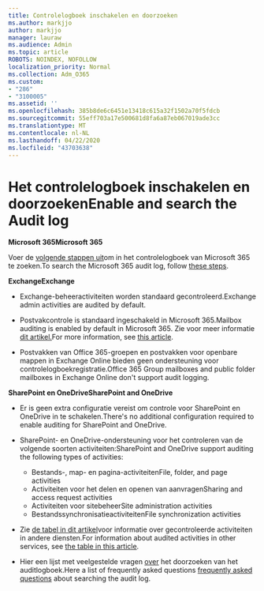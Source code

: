 ```yaml
---
title: Controlelogboek inschakelen en doorzoeken
ms.author: markjjo
author: markjjo
manager: lauraw
ms.audience: Admin
ms.topic: article
ROBOTS: NOINDEX, NOFOLLOW
localization_priority: Normal
ms.collection: Adm_O365
ms.custom:
- "286"
- "3100005"
ms.assetid: ''
ms.openlocfilehash: 385b8de6c6451e13418c615a32f1502a70f5fdcb
ms.sourcegitcommit: 55eff703a17e500681d8fa6a87eb067019ade3cc
ms.translationtype: MT
ms.contentlocale: nl-NL
ms.lasthandoff: 04/22/2020
ms.locfileid: "43703638"
---
```

# <a name="enable-and-search-the-audit-log"></a><span data-ttu-id="01910-102">Het controlelogboek inschakelen en doorzoeken</span><span class="sxs-lookup"><span data-stu-id="01910-102">Enable and search the Audit log</span></span>

<span data-ttu-id="01910-103">**Microsoft 365**</span><span class="sxs-lookup"><span data-stu-id="01910-103">**Microsoft 365**</span></span>

<span data-ttu-id="01910-104">Voer de [volgende stappen uit](https://docs.microsoft.com/office365/securitycompliance/search-the-audit-log-in-security-and-compliance#search-the-audit-log)om in het controlelogboek van Microsoft 365 te zoeken.</span><span class="sxs-lookup"><span data-stu-id="01910-104">To search the Microsoft 365 audit log, follow [these steps](https://docs.microsoft.com/office365/securitycompliance/search-the-audit-log-in-security-and-compliance#search-the-audit-log).</span></span>

<span data-ttu-id="01910-105">**Exchange**</span><span class="sxs-lookup"><span data-stu-id="01910-105">**Exchange**</span></span>

- <span data-ttu-id="01910-106">Exchange-beheeractiviteiten worden standaard gecontroleerd.</span><span class="sxs-lookup"><span data-stu-id="01910-106">Exchange admin activities are audited by default.</span></span>

- <span data-ttu-id="01910-107">Postvakcontrole is standaard ingeschakeld in Microsoft 365.</span><span class="sxs-lookup"><span data-stu-id="01910-107">Mailbox auditing is enabled by default in Microsoft 365.</span></span> <span data-ttu-id="01910-108">Zie voor meer informatie [dit artikel.](https://docs.microsoft.com/office365/securitycompliance/enable-mailbox-auditing)</span><span class="sxs-lookup"><span data-stu-id="01910-108">For more information, see  [this article](https://docs.microsoft.com/office365/securitycompliance/enable-mailbox-auditing).</span></span>

- <span data-ttu-id="01910-109">Postvakken van Office 365-groepen en postvakken voor openbare mappen in Exchange Online bieden geen ondersteuning voor controlelogboekregistratie.</span><span class="sxs-lookup"><span data-stu-id="01910-109">Office 365 Group mailboxes and public folder mailboxes in Exchange Online don't support audit logging.</span></span>

<span data-ttu-id="01910-110">**SharePoint en OneDrive**</span><span class="sxs-lookup"><span data-stu-id="01910-110">**SharePoint and OneDrive**</span></span>

- <span data-ttu-id="01910-111">Er is geen extra configuratie vereist om controle voor SharePoint en OneDrive in te schakelen.</span><span class="sxs-lookup"><span data-stu-id="01910-111">There's no additional configuration required to enable auditing for SharePoint and OneDrive.</span></span>

- <span data-ttu-id="01910-112">SharePoint- en OneDrive-ondersteuning voor het controleren van de volgende soorten activiteiten:</span><span class="sxs-lookup"><span data-stu-id="01910-112">SharePoint and OneDrive support auditing the following types of activities:</span></span>

    - <span data-ttu-id="01910-113">Bestands-, map- en pagina-activiteiten</span><span class="sxs-lookup"><span data-stu-id="01910-113">File, folder, and page activities</span></span>
    - <span data-ttu-id="01910-114">Activiteiten voor het delen en openen van aanvragen</span><span class="sxs-lookup"><span data-stu-id="01910-114">Sharing and access request activities</span></span>
    - <span data-ttu-id="01910-115">Activiteiten voor sitebeheer</span><span class="sxs-lookup"><span data-stu-id="01910-115">Site administration activities</span></span>
    - <span data-ttu-id="01910-116">Bestandssynchronisatieactiviteiten</span><span class="sxs-lookup"><span data-stu-id="01910-116">File synchronization activities</span></span>

- <span data-ttu-id="01910-117">Zie [de tabel in dit artikel](https://docs.microsoft.com/office365/securitycompliance/search-the-audit-log-in-security-and-compliance#audited-activities)voor informatie over gecontroleerde activiteiten in andere diensten.</span><span class="sxs-lookup"><span data-stu-id="01910-117">For information about audited activities in other services, see  [the table in this article](https://docs.microsoft.com/office365/securitycompliance/search-the-audit-log-in-security-and-compliance#audited-activities).</span></span>

- <span data-ttu-id="01910-118">Hier een lijst met veelgestelde vragen [over](https://docs.microsoft.com/office365/securitycompliance/search-the-audit-log-in-security-and-compliance#frequently-asked-questions) het doorzoeken van het auditlogboek.</span><span class="sxs-lookup"><span data-stu-id="01910-118">Here a list of frequently asked questions [frequently asked questions](https://docs.microsoft.com/office365/securitycompliance/search-the-audit-log-in-security-and-compliance#frequently-asked-questions) about searching the audit log.</span></span>